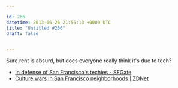 ```yaml
---

id: 266
datetime: 2013-06-26 21:56:13 +0000 UTC
title: "Untitled #266"
draft: false


---
```


Sure rent is absurd, but does everyone really think it's due to tech?  

 
 * [In defense of San Francisco's techies - SFGate](http://www.sfgate.com/technology/dotcommentary/article/In-defense-of-San-Francisco-s-techies-4616783.php?cmpid=gplus)
 * [Culture wars in San Francisco neighborhoods | ZDNet](http://www.zdnet.com/culture-wars-in-san-francisco-neighborhoods-7000017228/)


